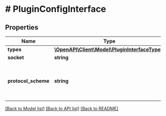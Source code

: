 # # PluginConfigInterface

## Properties

Name | Type | Description | Notes
------------ | ------------- | ------------- | -------------
**types** | [**\OpenAPI\Client\Model\PluginInterfaceType[]**](PluginInterfaceType.md) |  |
**socket** | **string** |  |
**protocol_scheme** | **string** | Protocol to use for clients connecting to the plugin. | [optional]

[[Back to Model list]](../../README.md#models) [[Back to API list]](../../README.md#endpoints) [[Back to README]](../../README.md)
